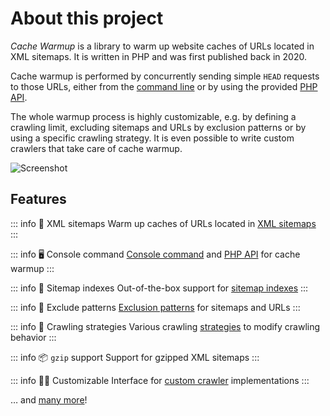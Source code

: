 # About this project

*Cache Warmup* is a library to warm up website caches of URLs
located in XML sitemaps. It is written in PHP and was first published back in 2020.

Cache warmup is performed by concurrently sending simple `HEAD` requests to those
URLs, either from the [command line](installation.md) or by using the provided
[PHP API](api/index.md).

The whole warmup process is highly customizable, e.g. by defining a crawling limit,
excluding sitemaps and URLs by exclusion patterns or by using a specific crawling
strategy. It is even possible to write custom crawlers that take care of cache warmup.

![Screenshot](img/screenshot.png)

## Features

::: info 🚀 XML sitemaps
Warm up caches of URLs located in [XML sitemaps](config-reference/sitemaps.md)
:::

::: info 🖥️ Console command
[Console command](installation.md) and [PHP API](api/index.md) for cache warmup
:::

::: info 🔀 Sitemap indexes
Out-of-the-box support for [sitemap indexes](https://www.sitemaps.org/protocol.html#index)
:::

::: info 🎯 Exclude patterns
[Exclusion patterns](config-reference/exclude.md) for sitemaps and URLs
:::

::: info 🧪 Crawling strategies
Various crawling [strategies](config-reference/strategy.md) to modify crawling behavior
:::

::: info 📦 `gzip` support
Support for gzipped XML sitemaps
:::

::: info 🧑‍💻 Customizable
Interface for [custom crawler](api/index.md#crawler) implementations
:::

… and [many more](config-reference/index.md)!
